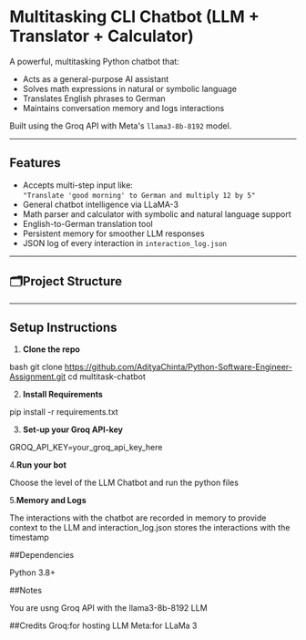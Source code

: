 # Multitasking CLI Chatbot (LLM + Translator + Calculator)

A powerful, multitasking Python chatbot that:

- Acts as a general-purpose AI assistant
- Solves math expressions in natural or symbolic language
- Translates English phrases to German
- Maintains conversation memory and logs interactions

Built using the Groq API with Meta's `llama3-8b-8192` model.

---

## Features

- Accepts multi-step input like:  
  `"Translate 'good morning' to German and multiply 12 by 5"`
- General chatbot intelligence via LLaMA-3
- Math parser and calculator with symbolic and natural language support
- English-to-German translation tool
- Persistent memory for smoother LLM responses
- JSON log of every interaction in `interaction_log.json`

---

## 🗂Project Structure

---

## Setup Instructions

1. **Clone the repo**

bash
git clone https://github.com/AdityaChinta/Python-Software-Engineer-Assignment.git
cd multitask-chatbot

2. **Install Requirements**

pip install -r requirements.txt

3. **Set-up your Groq API-key**

GROQ_API_KEY=your_groq_api_key_here

4.**Run your bot**

Choose the level of the LLM Chatbot and run the python files

5.**Memory and Logs**

The interactions with the chatbot are recorded in memory to provide context to the LLM and interaction_log.json stores the interactions with the timestamp

##Dependencies

Python 3.8+

##Notes

You are usng Groq API with the llama3-8b-8192 LLM

##Credits
Groq:for hosting LLM
Meta:for LLaMa 3
